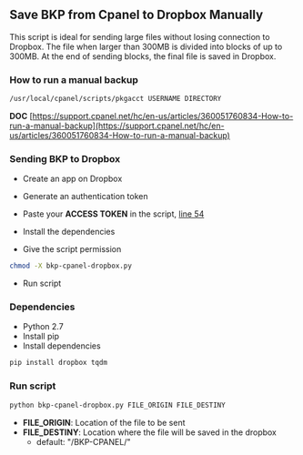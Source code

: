## Save BKP from Cpanel to Dropbox Manually
This script is ideal for sending large files without losing connection to Dropbox.
The file when larger than 300MB is divided into blocks of up to 300MB.
At the end of sending blocks, the final file is saved in Dropbox.

### How to run a manual backup 

```bash
/usr/local/cpanel/scripts/pkgacct USERNAME DIRECTORY
```
**DOC** [https://support.cpanel.net/hc/en-us/articles/360051760834-How-to-run-a-manual-backup](https://support.cpanel.net/hc/en-us/articles/360051760834-How-to-run-a-manual-backup)

### Sending BKP to Dropbox
- Create an app on Dropbox
- Generate an authentication token
- Paste your **ACCESS TOKEN** in the script, [line 54](https://github.com/brunolimame/bkp-cpanel-to-dropbox/blob/399ca291fdc4ba18e27ec64c96c98034f1ee7fb8/bkp-cpanel-dropbox.py#L54)

- Install the dependencies
- Give the script permission
```bash
chmod -X bkp-cpanel-dropbox.py
```
- Run script

### Dependencies
- Python 2.7
- Install pip
- Install dependencies
```bash
pip install dropbox tqdm
```

### Run script

```bash
python bkp-cpanel-dropbox.py FILE_ORIGIN FILE_DESTINY
```
- **FILE_ORIGIN**: Location of the file to be sent
- **FILE_DESTINY**: Location where the file will be saved in the dropbox
	- default: "/BKP-CPANEL/"
